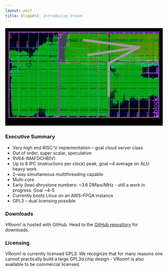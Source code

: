 ```yaml
---
layout: post
title: Blog&#58; Introducing Vroom!
---
```

![placeholder](/talk/assets/chip.png "Branch Target Cache example")

### Executive Summary

* Very high end RISC-V implementation – goal cloud server class
* Out of order, super scalar, speculative
* RV64-IMAFDCHB(V)
* Up to 8 IPC (instructions per clock) peak, goal ~4 average on ALU heavy work
* 2-way simultaneous multithreading capable
* Multi-core
* Early (low) dhrystone numbers: ~3.6 DMips/MHz - still a work in progress. Goal ~4-5
* Currently boots Linux on an AWS-FPGA instance
* GPL3 – dual licensing possible

### Downloads

VRoom! is hosted with GitHub. Head to the <a href="https://github.com/MoonbaseOtago/vroom">GitHub repository</a> for downloads.

### Licensing

VRoom! is currently licensed GPL3. We recognize that for many reasons one cannot practically build a large GPL3d chip 
design - VRoom! is also available to be commercial licensed.


